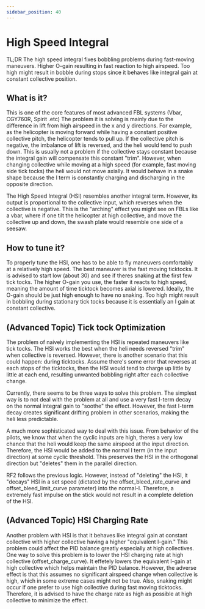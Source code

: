 ```yaml
---
sidebar_position: 40
---
```


# High Speed Integral

TL;DR
The high speed integral fixes bobbling problems during fast-moving maneuvers. Higher O-gain resulting in fast reaction to high airspeed. Too high might result in bobble during stops since it behaves like integral gain at constant collective position.

## What is it?
This is one of the core features of most advanced FBL systems (Vbar, CGY760R, Spirit .etc) The problem it is solving is mainly due to the difference in lift from high airspeed in the x and y directions. For example, as the helicopter is moving forward while having a constant positive collective pitch, the helicopter tends to pull up. If the collective pitch is negative, the imbalance of lift is reversed, and the heli would tend to push down. This is usually not a problem if the collective stays constant because the integral gain will compensate this constant "trim". However, when changing collective while moving at a high speed (for example, fast moving side tick tocks) the heli would not move axially. It would behave in a snake shape because the I term is constantly charging and discharging in the opposite direction.

The High Speed Integral (HSI) resembles another integral term. However, its output is proportional to the collective input, which reverses when the collective is negative. This is the "arching" effect you might see on FBLs like a vbar, where if one tilt the helicopter at high collective, and move the collective up and down, the swash plate would resemble one side of a seesaw. 

## How to tune it?

To properly tune the HSI, one has to be able to fly maneuvers comfortably at a relatively high speed. The best maneuver is the fast moving ticktocks. It is advised to start low (about 30) and see if theres snaking at the first few tick tocks. The higher O-gain you use, the faster it reacts to high speed, meaning the amount of time ticktock becomes axial is lowered. Ideally, the O-gain should be just high enough to have no snaking. Too high might result in bobbling during stationary tick tocks because it is essentially an I gain at constant collective.

## (Advanced Topic) Tick tock Optimization

The problem of naively implementing the HSI is repeated maneuvers like tick tocks. The HSI works the best when the heli needs reversed "trim" when collective is reversed. However, there is another scenario that this could happen: during ticktocks. Assume there's some error that reverses at each stops of the ticktocks, then the HSI would tend to charge up little by little at each end, resulting unwanted bobbling right after each collective change. 

Currently, there seems to be three ways to solve this problem. The simplest way is to not deal with the problem at all and use a very fast I-term decay on the normal integral gain to "soothe" the effect. However, the fast I-term decay creates significant drifting problem in other scenarios, making the heli less predictable.

A much more sophisticated way to deal with this issue. From behavior of the pilots, we know that when the cyclic inputs are high, theres a very low chance that the heli would keep the same airspeed at the input direction. Therefore, the HSI would be added to the normal I term (in the input direction) at some cyclic threshold. This preserves the HSI in the orthogonal direction but "deletes" them in the parallel direction.

RF2 follows the previous logic. However, instead of "deleting" the HSI, it "decays" HSI in a set speed (dictated by the offset_bleed_rate_curve and offset_bleed_limit_curve parameter) into the normal-I. Therefore, a extremely fast impulse on the stick would not result in a complete deletion of the HSI.

## (Advanced Topic) HSI Charging Rate

Another problem with HSI is that it behaves like integral gain at constant collective with higher collective having a higher "equivalent I-gain." This problem could affect the PID balance greatly especially at high collectives. One way to solve this problem is to lower the HSI charging rate at high collective (offset_charge_curve). It effetely lowers the equivalent I-gain at high collective which helps maintain the PID balance. However, the adverse effect is that this assumes no significant airspeed change when collective is high, which in some extreme cases might not be true. Also, snaking might occur if one prefer to use high collective during fast moving ticktocks. Therefore, it is advised to have the charge rate as high as possible at high collective to minimize the effect.



